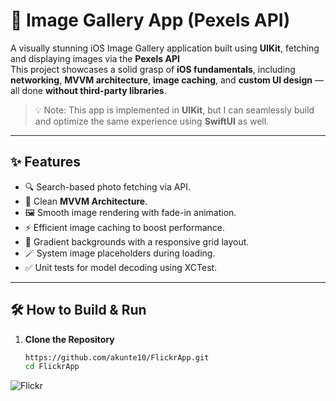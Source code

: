 # 📸 Image Gallery App (Pexels API)

A visually stunning iOS Image Gallery application built using **UIKit**, fetching and displaying images via the **Pexels API**  
This project showcases a solid grasp of **iOS fundamentals**, including **networking**, **MVVM architecture**, **image caching**, and **custom UI design** — all done **without third-party libraries**.

> 💡 Note: This app is implemented in **UIKit**, but I can seamlessly build and optimize the same experience using **SwiftUI** as well.

---

## ✨ Features

- 🔍 Search-based photo fetching via API.
- 🧠 Clean **MVVM Architecture**.
- 🖼️ Smooth image rendering with fade-in animation.
- ⚡ Efficient image caching to boost performance.
- 🎨 Gradient backgrounds with a responsive grid layout.
- 🪄 System image placeholders during loading.
- ✅ Unit tests for model decoding using XCTest.

---

## 🛠️ How to Build & Run

1. **Clone the Repository**
   ```bash
   https://github.com/akunte10/FlickrApp.git
   cd FlickrApp

![Flickr](https://github.com/user-attachments/assets/214ae08b-13c5-40d0-a850-ebfa05d7b942)
